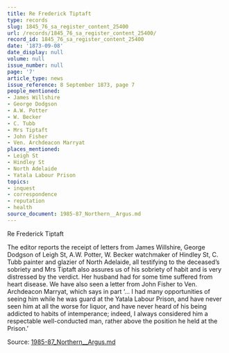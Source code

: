 ```yaml
---
title: Re Frederick Tiptaft
type: records
slug: 1845_76_sa_register_content_25400
url: /records/1845_76_sa_register_content_25400/
record_id: 1845_76_sa_register_content_25400
date: '1873-09-08'
date_display: null
volume: null
issue_number: null
page: '7'
article_type: news
issue_reference: 8 September 1873, page 7
people_mentioned:
- James Willshire
- George Dodgson
- A.W. Potter
- W. Becker
- C. Tubb
- Mrs Tiptaft
- John Fisher
- Ven. Archdeacon Marryat
places_mentioned:
- Leigh St
- Hindley St
- North Adelaide
- Yatala Labour Prison
topics:
- inquest
- correspondence
- reputation
- health
source_document: 1985-87_Northern__Argus.md
---
```


Re Frederick Tiptaft

The editor reports the receipt of letters from James Willshire, George Dodgson of Leigh St, A.W. Potter, W. Becker watchmaker of Hindley St, C. Tubb painter and glazier of North Adelaide, all testifying to the deceased’s sobriety and Mrs Tiptaft also assures us of his sobriety of habit and is very distressed by the verdict.  Her husband had for some time suffered from heart disease.  We have also seen a letter from John Fisher to Ven. Archdeacon Marryat, which says in part ‘… I had many opportunities of seeing him while he was guard at the Yatala Labour Prison, and have never seen him at all the worse for liquor, and have never heard of his being addicted to habits of intemperance; indeed, I always considered him a respectable well-conducted man, rather above the position he held at the Prison.’

Source: [1985-87_Northern__Argus.md](/downloads/markdown/1985-87_Northern__Argus.md)
